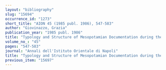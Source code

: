 ```yaml
---
layout: "bibliography"
slug: "15694"
occurrence_id: "1273"
short_title: "AION 45 (1985 publ. 1986), 547-583"
author: "Giovinazzo, Grazia"
publication_year: "1985 publ. 1986"
title: "Typology and Structure of Mesopotamian Documentation during the Achemenid Period"
volume_no_: "45"
pages: "547-583"
journal: "Annali dell'Istituto Orientale di Napoli"
title: "Typology and Structure of Mesopotamian Documentation during the Achemenid Period"
previous_item: "15697"
---
```

